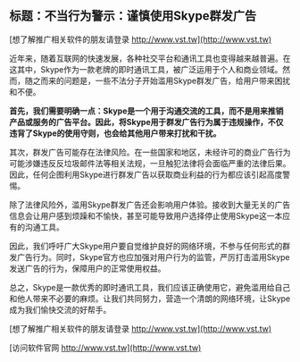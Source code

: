 ## **标题：不当行为警示：谨慎使用Skype群发广告**

[想了解推广相关软件的朋友请登录 http://www.vst.tw](http://www.vst.tw)

近年来，随着互联网的快速发展，各种社交平台和通讯工具也变得越来越普遍。在这其中，Skype作为一款老牌的即时通讯工具，被广泛运用于个人和商业领域。然而，随之而来的问题是，一些不法分子开始滥用Skype群发广告，给用户带来困扰和不便。

**首先，我们需要明确一点：Skype是一个用于沟通交流的工具，而不是用来推销产品或服务的广告平台。因此，将Skype用于群发广告行为属于违规操作，不仅违背了Skype的使用守则，也会给其他用户带来打扰和干扰。**

其次，群发广告可能存在法律风险。在一些国家和地区，未经许可的商业广告行为可能涉嫌违反反垃圾邮件法等相关法规，一旦触犯法律将会面临严重的法律后果。因此，任何企图利用Skype进行群发广告以获取商业利益的行为都应该引起高度警惕。

除了法律风险外，滥用Skype群发广告还会影响用户体验。接收到大量无关的广告信息会让用户感到烦躁和不愉快，甚至可能导致用户选择停止使用Skype这一本应有的沟通工具。

因此，我们呼吁广大Skype用户要自觉维护良好的网络环境，不参与任何形式的群发广告行为。同时，Skype官方也应加强对用户行为的监管，严厉打击滥用Skype发送广告的行为，保障用户的正常使用权益。

总之，Skype是一款优秀的即时通讯工具，我们应该正确使用它，避免滥用给自己和他人带来不必要的麻烦。让我们共同努力，营造一个清朗的网络环境，让Skype成为我们愉快交流的好帮手。

[想了解推广相关软件的朋友请登录 http://www.vst.tw](http://www.vst.tw)


[访问软件官网 http://www.vst.tw](http://www.vst.tw)
